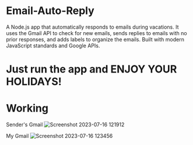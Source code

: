 # Email-Auto-Reply
A Node.js app that automatically responds to emails during vacations. It uses the Gmail API to check for new emails, sends replies to emails with no prior responses, and adds labels to organize the emails. Built with modern JavaScript standards and Google APIs.
# Just run the app and ENJOY YOUR HOLIDAYS!

# Working
Sender's Gmail
![Screenshot 2023-07-16 121912](https://github.com/agni1402/Email-Auto-Reply/assets/115021170/33902705-a327-4571-8acc-0553fac9597f)

My Gmail
![Screenshot 2023-07-16 123456](https://github.com/agni1402/Email-Auto-Reply/assets/115021170/7907bb7d-0da1-45eb-97a8-d2808cb19bb8)

